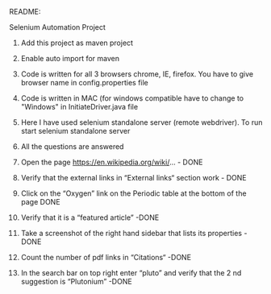 README:

Selenium Automation Project
1. Add this project as maven project
2. Enable auto import for maven 
3. Code is written for all 3 browsers chrome, IE, firefox. You have to give browser name in config.properties file 
4. Code is written in MAC (for windows compatible have to change to "Windows" in InitiateDriver.java file
5. Here I have used selenium standalone server (remote webdriver). To run start selenium standalone server
6. All the questions are answered

1. Open the page https://en.wikipedia.org/wiki/... - DONE 
2. Verify that the external links in “External links“ section work - DONE
3. Click on the “Oxygen” link on the Periodic table at the bottom of the page DONE
4. Verify that it is a “featured article” -DONE
5. Take a screenshot of the right hand sidebar that lists its properties - DONE
6. Count the number of pdf links in “Citations“  -DONE
7. In the search bar on top right enter “pluto” and verify that the 2 nd suggestion
is “Plutonium” -DONE
	

